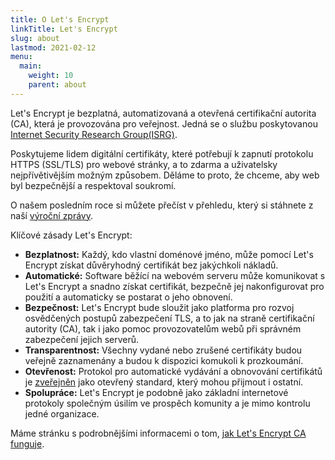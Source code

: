 ```yaml
---
title: O Let's Encrypt
linkTitle: Let's Encrypt
slug: about
lastmod: 2021-02-12
menu:
  main:
    weight: 10
    parent: about
---
```


Let's Encrypt je bezplatná, automatizovaná a otevřená certifikační autorita (CA), která je provozována pro veřejnost. Jedná se o službu poskytovanou [Internet Security Research Group(ISRG)](https://www.abetterinternet.org/).

Poskytujeme lidem digitální certifikáty, které potřebují k zapnutí protokolu HTTPS (SSL/TLS) pro webové stránky, a to zdarma a uživatelsky nejpřívětivějším možným způsobem. Děláme to proto, že chceme, aby web byl bezpečnější a respektoval soukromí.

O našem posledním roce si můžete přečíst v přehledu, který si stáhnete z naší [výroční zprávy](https://www.abetterinternet.org/annual-reports/).

Klíčové zásady Let's Encrypt:

* **Bezplatnost:** Každý, kdo vlastní doménové jméno, může pomocí Let's Encrypt získat důvěryhodný certifikát bez jakýchkoli nákladů.
* **Automatické:** Software běžící na webovém serveru může komunikovat s Let's Encrypt a snadno získat certifikát, bezpečně jej nakonfigurovat pro použití a automaticky se postarat o jeho obnovení.
* **Bezpečnost:** Let's Encrypt bude sloužit jako platforma pro rozvoj osvědčených postupů zabezpečení TLS, a to jak na straně certifikační autority (CA), tak i jako pomoc provozovatelům webů při správném zabezpečení jejich serverů.
* **Transparentnost:** Všechny vydané nebo zrušené certifikáty budou veřejně zaznamenány a budou k dispozici komukoli k prozkoumání.
* **Otevřenost:** Protokol pro automatické vydávání a obnovování certifikátů je [zveřejněn](https://tools.ietf.org/html/rfc8555) jako otevřený standard, který mohou přijmout i ostatní.
* **Spolupráce:** Let's Encrypt je podobně jako základní internetové protokoly společným úsilím ve prospěch komunity a je mimo kontrolu jedné organizace.

Máme stránku s podrobnějšími informacemi o tom, [jak Let's Encrypt CA funguje](/how-it-works).
